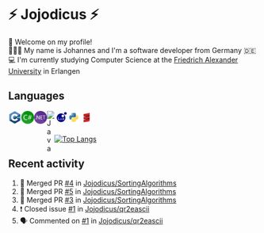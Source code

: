 # ⚡ Jojodicus ⚡

👋 Welcome on my profile!
<br />
🧑🏻‍💻 My name is Johannes and I'm a software developer from Germany 🇩🇪
<br />
💻 I'm currently studying Computer Science at the [Friedrich Alexander University][university] in Erlangen

## Languages

[<img align="left" alt="C++" width="26px" src="https://raw.githubusercontent.com/github/explore/180320cffc25f4ed1bbdfd33d4db3a66eeeeb358/topics/cpp/cpp.png" />][github]
[<img align="left" alt="C#" width="26px" src="https://raw.githubusercontent.com/github/explore/80688e429a7d4ef2fca1e82350fe8e3517d3494d/topics/csharp/csharp.png" />][github]
[<img align="left" alt=".NET" width="26px" src="https://raw.githubusercontent.com/github/explore/93d8a67084f94b2a444e510199a6e7622e5b09a3/topics/dotnet/dotnet.png" />][github]
[<img align="left" alt="Java" width="15px" src="https://upload.wikimedia.org/wikipedia/en/thumb/3/30/Java_programming_language_logo.svg/800px-Java_programming_language_logo.svg.png" />][github]
[<img align="left" alt="Lua" width="26px" src="https://raw.githubusercontent.com/github/explore/80688e429a7d4ef2fca1e82350fe8e3517d3494d/topics/lua/lua.png" />][github]
[<img align="left" alt="Python" width="26px" src="https://raw.githubusercontent.com/github/explore/80688e429a7d4ef2fca1e82350fe8e3517d3494d/topics/python/python.png" />][github]
[<img align="left" alt="Scala" width="26px" src="https://raw.githubusercontent.com/github/explore/80688e429a7d4ef2fca1e82350fe8e3517d3494d/topics/scala/scala.png" />][github]

<br />
<br />

[![Top Langs](https://github-readme-stats.vercel.app/api/top-langs/?username=Jojodicus&layout=compact&theme=dark)](https://github.com/anuraghazra/github-readme-stats)

## Recent activity

<!--START_SECTION:activity-->
1. 🎉 Merged PR [#4](https://github.com/Jojodicus/SortingAlgorithms/pull/4) in [Jojodicus/SortingAlgorithms](https://github.com/Jojodicus/SortingAlgorithms)
2. 🎉 Merged PR [#5](https://github.com/Jojodicus/SortingAlgorithms/pull/5) in [Jojodicus/SortingAlgorithms](https://github.com/Jojodicus/SortingAlgorithms)
3. 🎉 Merged PR [#3](https://github.com/Jojodicus/SortingAlgorithms/pull/3) in [Jojodicus/SortingAlgorithms](https://github.com/Jojodicus/SortingAlgorithms)
4. ❗️ Closed issue [#1](https://github.com/Jojodicus/qr2eascii/issues/1) in [Jojodicus/qr2eascii](https://github.com/Jojodicus/qr2eascii)
5. 🗣 Commented on [#1](https://github.com/Jojodicus/qr2eascii/issues/1) in [Jojodicus/qr2eascii](https://github.com/Jojodicus/qr2eascii)
<!--END_SECTION:activity-->

[university]: https://www.fau.eu/
[github]: https://github.com/Jojodicus